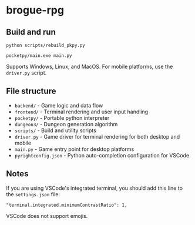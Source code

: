 # brogue-rpg

## Build and run
```
python scripts/rebuild_pkpy.py

pocketpy/main.exe main.py
```
Supports Windows, Linux, and MacOS. For mobile platforms, use the `driver.py` script.

## File structure
+ `backend/` - Game logic and data flow
+ `frontend/` - Terminal rendering and user input handling
+ `pocketpy/` - Portable python interpreter
+ `dungeon3/` - Dungeon generation algorithm
+ `scripts/` - Build and utility scripts
+ `driver.py` - Game driver for terminal rendering for both desktop and mobile
+ `main.py` - Game entry point for desktop platforms
+ `pyrightconfig.json` - Python auto-completion configuration for VSCode

## Notes
If you are using VSCode's integrated terminal, you should add this line to the `settings.json` file:

```
"terminal.integrated.minimumContrastRatio": 1,
```

VSCode does not support emojis.
